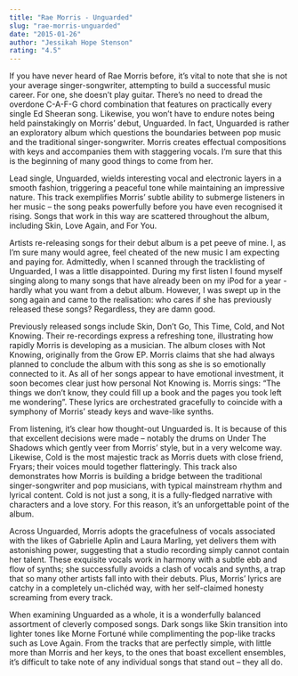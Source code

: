 ```yaml
---
title: "Rae Morris - Unguarded"
slug: "rae-morris-unguarded"
date: "2015-01-26"
author: "Jessikah Hope Stenson"
rating: "4.5"
---
```


If you have never heard of Rae Morris before, it’s vital to note that she is not your average singer-songwriter, attempting to build a successful music career. For one, she doesn’t play guitar. There’s no need to dread the overdone C-A-F-G chord combination that features on practically every single Ed Sheeran song. Likewise, you won’t have to endure notes being held painstakingly on Morris’ debut, Unguarded. In fact, Unguarded is rather an exploratory album which questions the boundaries between pop music and the traditional singer-songwriter. Morris creates effectual compositions with keys and accompanies them with staggering vocals. I’m sure that this is the beginning of many good things to come from her.

Lead single, Unguarded, wields interesting vocal and electronic layers in a smooth fashion, triggering a peaceful tone while maintaining an impressive nature. This track exemplifies Morris’ subtle ability to submerge listeners in her music – the song peaks powerfully before you have even recognised it rising. Songs that work in this way are scattered throughout the album, including Skin, Love Again, and For You.

Artists re-releasing songs for their debut album is a pet peeve of mine. I, as I’m sure many would agree, feel cheated of the new music I am expecting and paying for. Admittedly, when I scanned through the tracklisting of Unguarded, I was a little disappointed. During my first listen I found myself singing along to many songs that have already been on my iPod for a year - hardly what you want from a debut album. However, I was swept up in the song again and came to the realisation: who cares if she has previously released these songs? Regardless, they are damn good.

Previously released songs include Skin, Don’t Go, This Time, Cold, and Not Knowing. Their re-recordings express a refreshing tone, illustrating how rapidly Morris is developing as a musician. The album closes with Not Knowing, originally from the Grow EP. Morris claims that she had always planned to conclude the album with this song as she is so emotionally connected to it. As all of her songs appear to have emotional investment, it soon becomes clear just how personal Not Knowing is. Morris sings: “The things we don’t know, they could fill up a book and the pages you took left me wondering”. These lyrics are orchestrated gracefully to coincide with a symphony of Morris’ steady keys and wave-like synths.

From listening, it’s clear how thought-out Unguarded is. It is because of this that excellent decisions were made – notably the drums on Under The Shadows which gently veer from Morris’ style, but in a very welcome way. Likewise, Cold is the most majestic track as Morris duets with close friend, Fryars; their voices mould together flatteringly. This track also demonstrates how Morris is building a bridge between the traditional singer-songwriter and pop musicians, with typical mainstream rhythm and lyrical content. Cold is not just a song, it is a fully-fledged narrative with characters and a love story. For this reason, it’s an unforgettable point of the album.

Across Unguarded, Morris adopts the gracefulness of vocals associated with the likes of Gabrielle Aplin and Laura Marling, yet delivers them with astonishing power, suggesting that a studio recording simply cannot contain her talent. These exquisite vocals work in harmony with a subtle ebb and flow of synths; she successfully avoids a clash of vocals and synths, a trap that so many other artists fall into with their debuts. Plus, Morris’ lyrics are catchy in a completely un-clichéd way, with her self-claimed honesty screaming from every track.

When examining Unguarded as a whole, it is a wonderfully balanced assortment of cleverly composed songs. Dark songs like Skin transition into lighter tones like Morne Fortuné while complimenting the pop-like tracks such as Love Again. From the tracks that are perfectly simple, with little more than Morris and her keys, to the ones that boast excellent ensembles, it’s difficult to take note of any individual songs that stand out – they all do.
